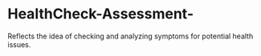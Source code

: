 # HealthCheck-Assessment-
Reflects the idea of checking and analyzing symptoms for potential health issues.
